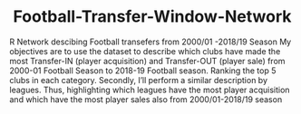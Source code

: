 <h1 align="center"> Football-Transfer-Window-Network </h1>

R Network descibing Football transefers from 2000/01 -2018/19 Season
My objectives are to use the dataset to describe which clubs have made the most Transfer-IN (player acquisition) and Transfer-OUT (player sale) from 2000-01 Football Season to 2018-19 Football season. Ranking the top 5 clubs in each category.
Secondly, I’ll perform a similar description by leagues. Thus, highlighting which leagues have the most player acquisition and which have the most player sales also from 2000/01-2018/19 season
